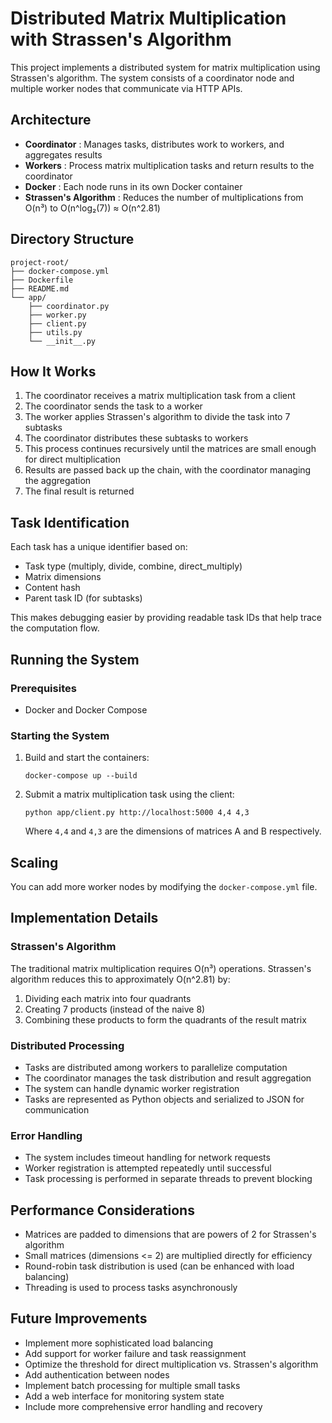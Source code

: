 
# Distributed Matrix Multiplication with Strassen's Algorithm

This project implements a distributed system for matrix multiplication using Strassen's algorithm. The system consists of a coordinator node and multiple worker nodes that communicate via HTTP APIs.

## Architecture

* **Coordinator** : Manages tasks, distributes work to workers, and aggregates results
* **Workers** : Process matrix multiplication tasks and return results to the coordinator
* **Docker** : Each node runs in its own Docker container
* **Strassen's Algorithm** : Reduces the number of multiplications from O(n³) to O(n^log₂(7)) ≈ O(n^2.81)

## Directory Structure

```
project-root/
├── docker-compose.yml
├── Dockerfile
├── README.md
└── app/
    ├── coordinator.py
    ├── worker.py
    ├── client.py
    ├── utils.py
    └── __init__.py
```

## How It Works

1. The coordinator receives a matrix multiplication task from a client
2. The coordinator sends the task to a worker
3. The worker applies Strassen's algorithm to divide the task into 7 subtasks
4. The coordinator distributes these subtasks to workers
5. This process continues recursively until the matrices are small enough for direct multiplication
6. Results are passed back up the chain, with the coordinator managing the aggregation
7. The final result is returned

## Task Identification

Each task has a unique identifier based on:

* Task type (multiply, divide, combine, direct_multiply)
* Matrix dimensions
* Content hash
* Parent task ID (for subtasks)

This makes debugging easier by providing readable task IDs that help trace the computation flow.

## Running the System

### Prerequisites

* Docker and Docker Compose

### Starting the System

1. Build and start the containers:

   ```
   docker-compose up --build
   ```
2. Submit a matrix multiplication task using the client:

   ```
   python app/client.py http://localhost:5000 4,4 4,3
   ```

   Where `4,4` and `4,3` are the dimensions of matrices A and B respectively.

## Scaling

You can add more worker nodes by modifying the `docker-compose.yml` file.

## Implementation Details

### Strassen's Algorithm

The traditional matrix multiplication requires O(n³) operations. Strassen's algorithm reduces this to approximately O(n^2.81) by:

1. Dividing each matrix into four quadrants
2. Creating 7 products (instead of the naive 8)
3. Combining these products to form the quadrants of the result matrix

### Distributed Processing

* Tasks are distributed among workers to parallelize computation
* The coordinator manages the task distribution and result aggregation
* The system can handle dynamic worker registration
* Tasks are represented as Python objects and serialized to JSON for communication

### Error Handling

* The system includes timeout handling for network requests
* Worker registration is attempted repeatedly until successful
* Task processing is performed in separate threads to prevent blocking

## Performance Considerations

* Matrices are padded to dimensions that are powers of 2 for Strassen's algorithm
* Small matrices (dimensions <= 2) are multiplied directly for efficiency
* Round-robin task distribution is used (can be enhanced with load balancing)
* Threading is used to process tasks asynchronously

## Future Improvements

* Implement more sophisticated load balancing
* Add support for worker failure and task reassignment
* Optimize the threshold for direct multiplication vs. Strassen's algorithm
* Add authentication between nodes
* Implement batch processing for multiple small tasks
* Add a web interface for monitoring system state
* Include more comprehensive error handling and recovery
